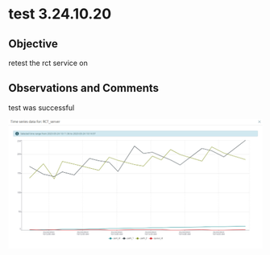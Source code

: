 # test 3.24.10.20
## Objective

retest the rct service on

## Observations and Comments
test was successful

![rct image](2023-03-24-11-03-54.png)
